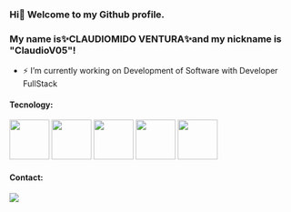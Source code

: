 ### Hi👋 Welcome to my Github profile.

### My name is✨CLAUDIOMIDO VENTURA✨and my nickname is "ClaudioV05"!

- ⚡ I’m currently working on Development of Software with Developer FullStack

#### Tecnology:
<div>
<img src="https://cdn.jsdelivr.net/gh/devicons/devicon/icons/csharp/csharp-original.svg" width="70" height="70" />
<img src="https://cdn.jsdelivr.net/gh/devicons/devicon/icons/dotnetcore/dotnetcore-original.svg" width="70" height="70" />
<img src="https://cdn.jsdelivr.net/gh/devicons/devicon/icons/html5/html5-original.svg" width="70" height="70" />
<img src="https://cdn.jsdelivr.net/gh/devicons/devicon/icons/css3/css3-original.svg" width="70" height="70" />
<img src="https://cdn.jsdelivr.net/gh/devicons/devicon/icons/javascript/javascript-original.svg" width="70" height="70" />
</div>
  
#### Contact:
<div>
<a href="https://www.linkedin.com/in/claudiomildoventura/" target="_blank"><img src="https://img.shields.io/badge/-LinkedIn-%230077B5?style=for-the-badge&logo=linkedin&logoColor=white" target="_blank"></a>   
</div>
